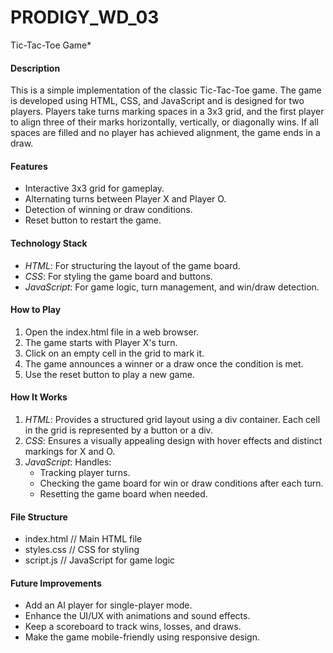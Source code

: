﻿# PRODIGY_WD_03
Tic-Tac-Toe Game*

#### Description
This is a simple implementation of the classic Tic-Tac-Toe game. The game is developed using HTML, CSS, and JavaScript and is designed for two players. Players take turns marking spaces in a 3x3 grid, and the first player to align three of their marks horizontally, vertically, or diagonally wins. If all spaces are filled and no player has achieved alignment, the game ends in a draw.

#### Features
- Interactive 3x3 grid for gameplay.
- Alternating turns between Player X and Player O.
- Detection of winning or draw conditions.
- Reset button to restart the game.

#### Technology Stack
- *HTML*: For structuring the layout of the game board.
- *CSS*: For styling the game board and buttons.
- *JavaScript*: For game logic, turn management, and win/draw detection.

#### How to Play
1. Open the index.html file in a web browser.
2. The game starts with Player X's turn.
3. Click on an empty cell in the grid to mark it.
4. The game announces a winner or a draw once the condition is met.
5. Use the reset button to play a new game.

#### How It Works
1. *HTML*: Provides a structured grid layout using a div container. Each cell in the grid is represented by a button or a div.
2. *CSS*: Ensures a visually appealing design with hover effects and distinct markings for X and O.
3. *JavaScript*: Handles:
   - Tracking player turns.
   - Checking the game board for win or draw conditions after each turn.
   - Resetting the game board when needed.

#### File Structure

- index.html  // Main HTML file
- styles.css  // CSS for styling
- script.js   // JavaScript for game logic


#### Future Improvements
- Add an AI player for single-player mode.
- Enhance the UI/UX with animations and sound effects.
- Keep a scoreboard to track wins, losses, and draws.
- Make the game mobile-friendly using responsive design.
